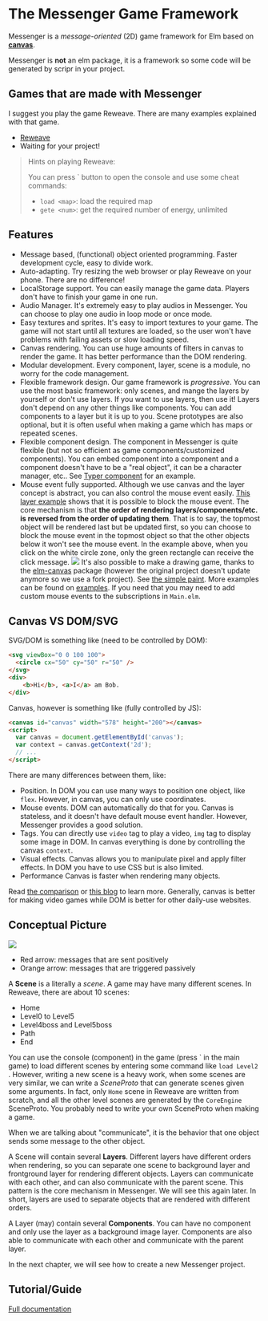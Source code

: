 # The Messenger Game Framework

Messenger is a *message-oriented* (2D) game framework for Elm based on **[canvas](https://developer.mozilla.org/en-US/docs/Web/API/Canvas_API)**.

Messenger is **not** an elm package, it is a framework so some code will be generated by scripr in your project.

## Games that are made with Messenger

I suggest you play the game Reweave. There are many examples explained with that game.

- [Reweave](https://focs.ji.sjtu.edu.cn/silverfocs/demo/2022/p2team01/)
- Waiting for your project!

> Hints on playing Reweave:
>
> You can press \` button to open the console and use some cheat commands:
>
> - `load <map>`: load the required map
> - `gete <num>`: get the required number of energy, unlimited

## Features

- Message based, (functional) object oriented programming.
  Faster development cycle, easy to divide work.
- Auto-adapting.
  Try resizing the web browser or play Reweave on your phone. There are no difference!
- LocalStorage support.
  You can easily manage the game data. Players don't have to finish your game in one run.
- Audio Manager.
  It's extremely easy to play audios in Messenger. You can choose to play one audio in loop mode or once mode.
- Easy textures and sprites.
  It's easy to import textures to your game. The game will not start until all textures are loaded, so the user won't have problems with failing assets or slow loading speed.
- Canvas rendering.
  You can use huge amounts of filters in canvas to render the game. It has better performance than the DOM rendering.
- Modular development.
  Every component, layer, scene is a module, no worry for the code management.
- Flexible framework design.
  Our game framework is *progressive*. You can use the most basic framework: only scenes, and mange the layers by yourself or don't use layers. If you want to use layers, then use it! Layers don't depend on any other things like components. You can add components to a layer but it is up to you. Scene prototypes are also optional, but it is often useful when making a game which has maps or repeated scenes.
- Flexible component design.
  The component in Messenger is quite flexible (but not so efficient as game components/customized components). You can embed component into a component and a component doesn't have to be a "real object", it can be a character manager, etc.. See [Typer component](https://github.com/linsyking/messenger-examples/tree/main/components) for an example.
- Mouse event fully supported.
  Although we use canvas and the layer concept is abstract, you can also control the mouse event easily. [This layer example](https://github.com/linsyking/messenger-examples/tree/main/layers) shows that it is possible to block the mouse event. The core mechanism is that **the order of rendering layers/components/etc. is reversed from the order of updating them**. That is to say, the topmost object will be rendered last but be updated first, so you can choose to block the mouse event in the topmost object so that the other objects below it won't see the mouse event. In the example above, when you click on the white circle zone, only the green rectangle can receive the click message.
  ![](docs/imgs/layer.png)
  It's also possible to make a drawing game, thanks to the [elm-canvas](https://github.com/joakin/elm-canvas/tree/5.0.0) package (however the original project doesn't update anymore so we use a fork project). See [the simple paint](https://chimeces.com/elm-canvas/drawing.html). More examples can be found on [examples](https://chimeces.com/elm-canvas/). If you need that you may need to add custom mouse events to the subscriptions in `Main.elm`.


## Canvas VS DOM/SVG

SVG/DOM is something like (need to be controlled by DOM):

```html
<svg viewBox="0 0 100 100">
  <circle cx="50" cy="50" r="50" />
</svg>
<div>
    <b>Hi</b>, <a>I</a> am Bob.
</div>
```

Canvas, however is something like (fully controlled by JS):

```html
<canvas id="canvas" width="578" height="200"></canvas>
<script>
  var canvas = document.getElementById('canvas');
  var context = canvas.getContext('2d');
  // ...
</script>
```

There are many differences between them, like:

- Position.
  In DOM you can use many ways to position one object, like `flex`. However, in canvas, you can only use coordinates.
- Mouse events.
  DOM can automatically do that for you. Canvas is stateless, and it doesn't have default mouse event handler. However, Messenger provides a good solution.
- Tags.
  You can directly use `video` tag to play a video, `img` tag to display some image in DOM. In canvas everything is done by controlling the canvas `context`.
- Visual effects.
  Canvas allows you to manipulate pixel and apply filter effects. In DOM you have to use CSS but is also limited.
- Performance
  Canvas is faster when rendering many objects.

Read [the comparison](https://www.kirupa.com/html5/dom_vs_canvas.htm) or [this blog](https://blog.logrocket.com/when-to-use-html5s-canvas) to learn more. Generally, canvas is better for making video games while DOM is better for other daily-use websites.

## Conceptual Picture

![](docs/imgs/concept.png)

- Red arrow: messages that are sent positively
- Orange arrow: messages that are triggered passively

A **Scene** is a literally a *scene*. A game may have many different scenes. In Reweave, there are about 10 scenes:

- Home
- Level0 to Level5
- Level4boss and Level5boss
- Path
- End

You can use the console (component) in the game (press \` in the main game) to load different scenes by entering some command like `load Level2 `. However, writing a new scene is a heavy work, when some scenes are very similar, we can write a *SceneProto* that can generate scenes given some arguments. In fact, only `Home` scene in Reweave are written from scratch, and all the other level scenes are generated by the `CoreEngine` SceneProto. You probably need to write your own SceneProto when making a game.

When we are talking about "communicate", it is the behavior that one object sends some message to the other object.

A Scene will contain several **Layers**. Different layers have different orders when rendering, so you can separate one scene to background layer and frontground layer for rendering different objects. Layers can communicate with each other, and can also communicate with the parent scene. This pattern is the core mechanism in Messenger. We will see this again later. In short, layers are used to separate objects that are rendered with different orders.

A Layer (may) contain several **Components**. You can have no component and only use the layer as a background image layer. Components are also able to communicate with each other and communicate with the parent layer.

In the next chapter, we will see how to create a new Messenger project.

## Tutorial/Guide

[Full documentation](docs/doc.pdf)
